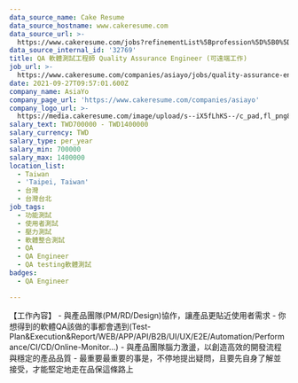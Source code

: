 ```yaml
---
data_source_name: Cake Resume
data_source_hostname: www.cakeresume.com
data_source_url: >-
  https://www.cakeresume.com/jobs?refinementList%5Bprofession%5D%5B0%5D=engineering_qa-engineer&refinementList%5Bsalary_currency%5D=TWD&range%5Bsalary_range%5D%5Bmin%5D=800096
data_source_internal_id: '32769'
title: QA 軟體測試工程師 Quality Assurance Engineer (可遠端工作)
job_url: >-
  https://www.cakeresume.com/companies/asiayo/jobs/quality-assurance-engineer-qa-can-be-remote
date: 2021-09-27T09:57:01.600Z
company_name: AsiaYo
company_page_url: 'https://www.cakeresume.com/companies/asiayo'
company_logo_url: >-
  https://media.cakeresume.com/image/upload/s--iX5fLhKS--/c_pad,fl_png8,h_200,w_200/v1615457959/ebd5fdfpgtabrmieoidu.png
salary_text: TWD700000 - TWD1400000
salary_currency: TWD
salary_type: per_year
salary_min: 700000
salary_max: 1400000
location_list:
  - Taiwan
  - 'Taipei, Taiwan'
  - 台灣
  - 台灣台北
job_tags:
  - 功能測試
  - 使用者測試
  - 壓力測試
  - 軟體整合測試
  - QA
  - QA Engineer
  - QA testing軟體測試
badges:
  - QA Engineer

---
```


【工作內容】 - 與產品團隊(PM/RD/Design)協作，讓產品更貼近使用者需求 - 你想得到的軟體QA該做的事都會遇到(Test-Plan&Execution&Report/WEB/APP/API/B2B/UI/UX/E2E/Automation/Performance/CI/CD/Online-Monitor...) - 與產品團隊腦力激盪，以創造高效的開發流程與穩定的產品品質 - 最重要最重要的事是，不停地提出疑問，且要先自身了解並接受，才能堅定地走在品保這條路上